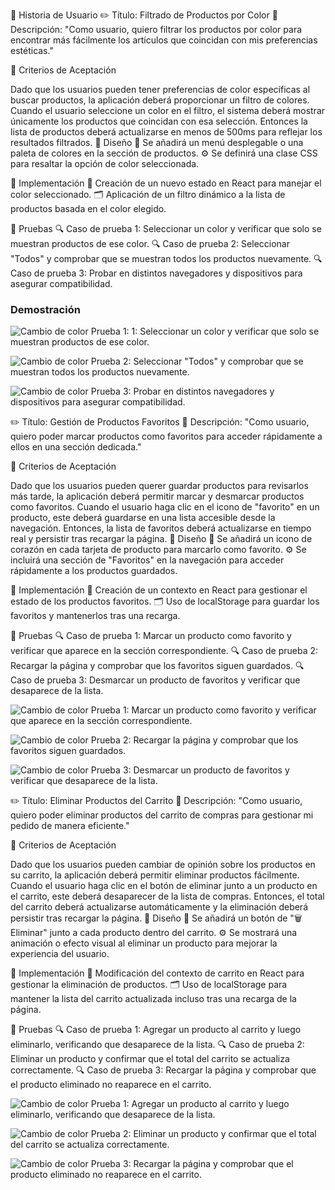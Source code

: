 🔸 Historia de Usuario
✏️ Título: Filtrado de Productos por Color
📝 Descripción: "Como usuario, quiero filtrar los productos por color para encontrar más fácilmente los artículos que coincidan con mis preferencias estéticas."

🔸 Criterios de Aceptación

Dado que los usuarios pueden tener preferencias de color específicas al buscar productos, la aplicación deberá proporcionar un filtro de colores.
Cuando el usuario seleccione un color en el filtro, el sistema deberá mostrar únicamente los productos que coincidan con esa selección.
Entonces la lista de productos deberá actualizarse en menos de 500ms para reflejar los resultados filtrados.
🔸 Diseño
🎨 Se añadirá un menú desplegable o una paleta de colores en la sección de productos.
⚙️ Se definirá una clase CSS para resaltar la opción de color seleccionada.

🔸 Implementación
📌 Creación de un nuevo estado en React para manejar el color seleccionado.
🗂️ Aplicación de un filtro dinámico a la lista de productos basada en el color elegido.

🔸 Pruebas
🔍 Caso de prueba 1: Seleccionar un color y verificar que solo se muestran productos de ese color.
🔍 Caso de prueba 2: Seleccionar "Todos" y comprobar que se muestran todos los productos nuevamente.
🔍 Caso de prueba 3: Probar en distintos navegadores y dispositivos para asegurar compatibilidad.


### Demostración

![Cambio de color](/T2/Sprint3/GIF/1.gif)
Prueba 1: 1: Seleccionar un color y verificar que solo se muestran productos de ese color.


![Cambio de color](/T2/Sprint3/GIF/2.gif)
Prueba 2: Seleccionar "Todos" y comprobar que se muestran todos los productos nuevamente.


![Cambio de color](/T2/Sprint3/GIF/3.gif)
Prueba 3: Probar en distintos navegadores y dispositivos para asegurar compatibilidad.

✏️ Título: Gestión de Productos Favoritos
📝 Descripción: "Como usuario, quiero poder marcar productos como favoritos para acceder rápidamente a ellos en una sección dedicada."

🔸 Criterios de Aceptación

Dado que los usuarios pueden querer guardar productos para revisarlos más tarde, la aplicación deberá permitir marcar y desmarcar productos como favoritos.
Cuando el usuario haga clic en el icono de "favorito" en un producto, este deberá guardarse en una lista accesible desde la navegación.
Entonces, la lista de favoritos deberá actualizarse en tiempo real y persistir tras recargar la página.
🔸 Diseño
🎨 Se añadirá un icono de corazón en cada tarjeta de producto para marcarlo como favorito.
⚙️ Se incluirá una sección de "Favoritos" en la navegación para acceder rápidamente a los productos guardados.

🔸 Implementación
📌 Creación de un contexto en React para gestionar el estado de los productos favoritos.
🗂️ Uso de localStorage para guardar los favoritos y mantenerlos tras una recarga.

🔸 Pruebas
🔍 Caso de prueba 1: Marcar un producto como favorito y verificar que aparece en la sección correspondiente.
🔍 Caso de prueba 2: Recargar la página y comprobar que los favoritos siguen guardados.
🔍 Caso de prueba 3: Desmarcar un producto de favoritos y verificar que desaparece de la lista.

![Cambio de color](/T2/Sprint3/GIF/4.gif)
Prueba 1: Marcar un producto como favorito y verificar que aparece en la sección correspondiente.


![Cambio de color](/T2/Sprint3/GIF/5.gif)
Prueba 2: Recargar la página y comprobar que los favoritos siguen guardados.


![Cambio de color](/T2/Sprint3/GIF/6.gif)
Prueba 3: Desmarcar un producto de favoritos y verificar que desaparece de la lista.


✏️ Título: Eliminar Productos del Carrito
📝 Descripción: "Como usuario, quiero poder eliminar productos del carrito de compras para gestionar mi pedido de manera eficiente."

🔸 Criterios de Aceptación

Dado que los usuarios pueden cambiar de opinión sobre los productos en su carrito, la aplicación deberá permitir eliminar productos fácilmente.
Cuando el usuario haga clic en el botón de eliminar junto a un producto en el carrito, este deberá desaparecer de la lista de compras.
Entonces, el total del carrito deberá actualizarse automáticamente y la eliminación deberá persistir tras recargar la página.
🔸 Diseño
🎨 Se añadirá un botón de "🗑 Eliminar" junto a cada producto dentro del carrito.
⚙️ Se mostrará una animación o efecto visual al eliminar un producto para mejorar la experiencia del usuario.

🔸 Implementación
📌 Modificación del contexto de carrito en React para gestionar la eliminación de productos.
🗂️ Uso de localStorage para mantener la lista del carrito actualizada incluso tras una recarga de la página.

🔸 Pruebas
🔍 Caso de prueba 1: Agregar un producto al carrito y luego eliminarlo, verificando que desaparece de la lista.
🔍 Caso de prueba 2: Eliminar un producto y confirmar que el total del carrito se actualiza correctamente.
🔍 Caso de prueba 3: Recargar la página y comprobar que el producto eliminado no reaparece en el carrito.

![Cambio de color](/T2/Sprint3/GIF/7.gif.gif)
Prueba 1: Agregar un producto al carrito y luego eliminarlo, verificando que desaparece de la lista.


![Cambio de color](/T2/Sprint3/GIF/8.gif)
Prueba 2: Eliminar un producto y confirmar que el total del carrito se actualiza correctamente.


![Cambio de color](/T2/Sprint3/GIF/9.gif)
Prueba 3: Recargar la página y comprobar que el producto eliminado no reaparece en el carrito.



